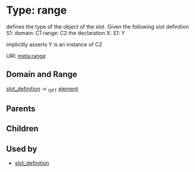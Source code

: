
# Type: range


defines the type of the object of the slot.  Given the following slot definition
  S1:
    domain: C1
    range:  C2
the declaration
  X:
    S1: Y

implicitly asserts Y is an instance of C2

URI: [meta:range](https://w3id.org/biolink/biolinkml/meta/range)


## Domain and Range

[slot_definition](slot_definition.md) ->  <sub>OPT</sub> [element](element.md)

## Parents


## Children


## Used by

 * [slot_definition](slot_definition.md)
